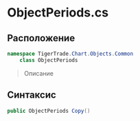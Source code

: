 
# ObjectPeriods.cs
## Расположение
```csharp
namespace TigerTrade.Chart.Objects.Common  
    class ObjectPeriods
```

> Описание

## Синтаксис
```csharp
public ObjectPeriods Copy()
```
